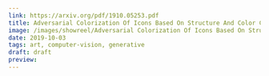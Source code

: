 ```yaml
---
link: https://arxiv.org/pdf/1910.05253.pdf
title: Adversarial Colorization Of Icons Based On Structure And Color Conditions
image: /images/showreel/Adversarial Colorization Of Icons Based On Structure And Color Conditions.jpg
date: 2019-10-03
tags: art, computer-vision, generative
draft: draft
preview:
---
```



